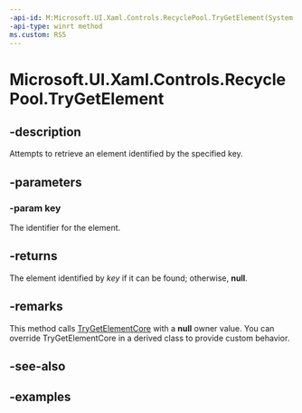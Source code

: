 ```yaml
---
-api-id: M:Microsoft.UI.Xaml.Controls.RecyclePool.TryGetElement(System.String)
-api-type: winrt method
ms.custom: RS5
---
```


<!-- Method syntax.
public UIElement RecyclePool.TryGetElement(String key)
-->

# Microsoft.UI.Xaml.Controls.RecyclePool.TryGetElement

## -description

Attempts to retrieve an element identified by the specified key.

## -parameters

### -param key

The identifier for the element.

## -returns

The element identified by _key_ if it can be found; otherwise, **null**.

## -remarks

This method calls [TryGetElementCore](recyclepool_trygetelementcore_621196590.md) with a **null** owner value. You can override TryGetElementCore in a derived class to provide custom behavior.

## -see-also

## -examples

